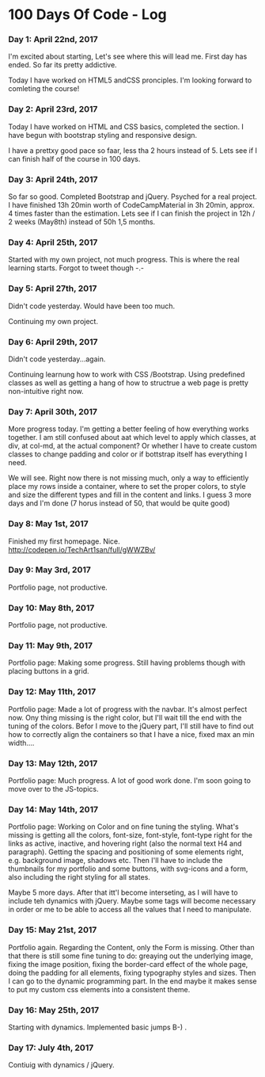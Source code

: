 # 100 Days Of Code - Log

### Day 1: April 22nd, 2017

I'm excited about starting, Let's see where this will lead me.
First day has ended. So far its pretty addictive.

Today I have worked on HTML5 andCSS pronciples. 
I'm looking forward to comleting the course!


### Day 2: April 23rd, 2017

Today I have worked on HTML and CSS basics, completed the section. I have begun with bootstrap styling and responsive design.

I have a prettxy good pace so faar, less tha 2 hours instead of 5. Lets see if I can finish half of the course in 100 days.


### Day 3: April 24th, 2017

So far so good. Completed Bootstrap and jQuery. Psyched for a real project. I have finished 13h 20min worth of CodeCampMaterial in 3h 20min, approx. 4 times faster than the estimation. Lets see if I can finish the project in 12h / 2 weeks (May8th) instead of 50h 1,5 months.

### Day 4: April 25th, 2017

Started with my own project, not much progress. This is where the real learning starts. Forgot to tweet though -.-

### Day 5: April 27th, 2017

Didn't code yesterday. Would have been too much.

Continuing my own project.

### Day 6: April 29th, 2017

Didn't code yesterday...again.

Continuing learnung how to work with CSS /Bootstrap. Using predefined classes as well as getting a hang of how to structrue a web page is pretty non-intuitive right now.

### Day 7: April 30th, 2017

More progress today. I'm getting a better feeling of how everything works together. I am still confused about aat which level to apply which classes, at div, at col-md, at the actual component? Or whether I have to create custom classes to change padding and color or if bottstrap itself has everything I need.

We will see. Right now there is not missing much, only a way to efficiently place my rows inside a container, where to set the proper colors, to style and size the different types and fill in the content and links. I guess 3 more days and I'm done (7 horus instead of 50, that would be quite good)

### Day 8: May 1st, 2017

Finished my first homepage. Nice. http://codepen.io/TechArt1san/full/gWWZBv/


### Day 9: May 3rd, 2017

Portfolio page, not productive.


### Day 10: May 8th, 2017

Portfolio page, not productive.


### Day 11: May 9th, 2017

Portfolio page: Making some progress. Still having problems though with placing buttons in a grid.


### Day 12: May 11th, 2017

Portfolio page: Made a lot of progress with the navbar. It's almost perfect now. Ony thing missing is the right color, but I'll wait till the end with the tuning of the colors. Befor I move to the jQuery part, I'll still have to find out how to correctly align the containers so that I have a nice, fixed max an min width....

### Day 13: May 12th, 2017

Portfolio page: Much progress. A lot of good work done. I'm soon going to move over to the JS-topics.

### Day 14: May 14th, 2017

Portfolio page: Working on Color and on fine tuning the styling. What's missing is getting all the colors, font-size, font-style, font-type right for the links as active, inactive, and hovering right (also the normal text H4 and paragraph). Getting the spacing and positioning of some elements right, e.g. background image, shadows etc. Then I'll have to include the thumbnails for my portfolio and some buttons, with svg-icons and a form, also including the right styling for all states.

Maybe 5 more days. After that itt'l become interseting, as I will have to include teh dynamics with jQuery. Maybe some tags will become necessary in order or me to be able to access all the values that I need to manipulate.


### Day 15: May 21st, 2017

Portfolio again. Regarding the Content, only the Form is missing. Other than that there is still some fine tuning to do: greaying out the underlying image, fixing the image position, fixing the border-card effect of the whole page, doing the padding for all elements, fixing typography styles and sizes. Then I can go to the dynamic programming part. In the end maybe it makes sense to put my custom css elements into a consistent theme.


### Day 16: May 25th, 2017

Starting with dynamics. Implemented basic jumps B-) .


### Day 17: July 4th, 2017

Contiuig with dynamics / jQuery.
